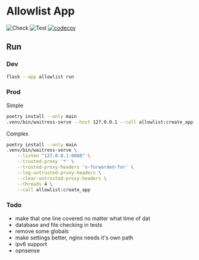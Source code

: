 # Allowlist App

![Check](https://github.com/kism/allow-list-app/actions/workflows/check.yml/badge.svg)
![Test](https://github.com/kism/allow-list-app/actions/workflows/test.yml/badge.svg)
[![codecov](https://codecov.io/gh/kism/allow-list-app/graph/badge.svg?token=2376WBPJE6)](https://codecov.io/gh/kism/allow-list-app)



## Run

### Dev

```bash
flask --app allowlist run
```

### Prod

Simple

```bash
poetry install --only main
.venv/bin/waitress-serve --host 127.0.0.1 --call allowlist:create_app
```

Complex

```bash
poetry install --only main
.venv/bin/waitress-serve \
    --listen "127.0.0.1:8080" \
    --trusted-proxy '*' \
    --trusted-proxy-headers 'x-forwarded-for' \
    --log-untrusted-proxy-headers \
    --clear-untrusted-proxy-headers \
    --threads 4 \
    --call allowlist:create_app
```

### Todo

- make that one line covered no matter what time of dat
- database and file checking in tests
- remove some globals
- make settings better, nginx needs it's own path
- ipv6 support
- opnsense
